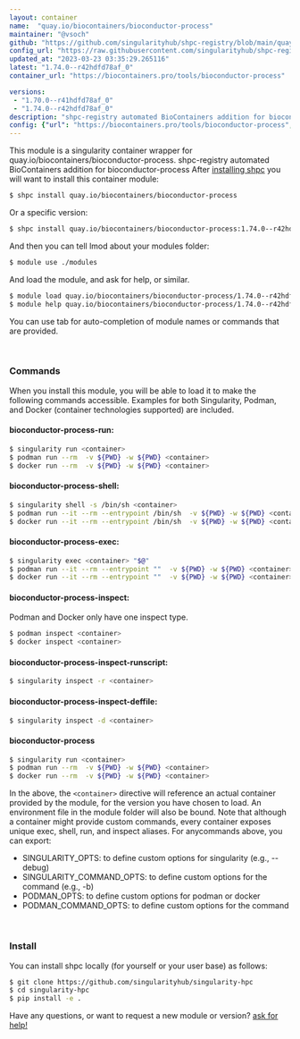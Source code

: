 ```yaml
---
layout: container
name:  "quay.io/biocontainers/bioconductor-process"
maintainer: "@vsoch"
github: "https://github.com/singularityhub/shpc-registry/blob/main/quay.io/biocontainers/bioconductor-process/container.yaml"
config_url: "https://raw.githubusercontent.com/singularityhub/shpc-registry/main/quay.io/biocontainers/bioconductor-process/container.yaml"
updated_at: "2023-03-23 03:35:29.265116"
latest: "1.74.0--r42hdfd78af_0"
container_url: "https://biocontainers.pro/tools/bioconductor-process"

versions:
 - "1.70.0--r41hdfd78af_0"
 - "1.74.0--r42hdfd78af_0"
description: "shpc-registry automated BioContainers addition for bioconductor-process"
config: {"url": "https://biocontainers.pro/tools/bioconductor-process", "maintainer": "@vsoch", "description": "shpc-registry automated BioContainers addition for bioconductor-process", "latest": {"1.74.0--r42hdfd78af_0": "sha256:54e1f382d1dff3d9b27e504760537414cfcae3e9b70a89d851ecc65c43f563c5"}, "tags": {"1.70.0--r41hdfd78af_0": "sha256:b9508b3f6fa4bc635cd05232199eae182a1b5a66299a14e6791feaf39e629a43", "1.74.0--r42hdfd78af_0": "sha256:54e1f382d1dff3d9b27e504760537414cfcae3e9b70a89d851ecc65c43f563c5"}, "docker": "quay.io/biocontainers/bioconductor-process"}
---
```


This module is a singularity container wrapper for quay.io/biocontainers/bioconductor-process.
shpc-registry automated BioContainers addition for bioconductor-process
After [installing shpc](#install) you will want to install this container module:


```bash
$ shpc install quay.io/biocontainers/bioconductor-process
```

Or a specific version:

```bash
$ shpc install quay.io/biocontainers/bioconductor-process:1.74.0--r42hdfd78af_0
```

And then you can tell lmod about your modules folder:

```bash
$ module use ./modules
```

And load the module, and ask for help, or similar.

```bash
$ module load quay.io/biocontainers/bioconductor-process/1.74.0--r42hdfd78af_0
$ module help quay.io/biocontainers/bioconductor-process/1.74.0--r42hdfd78af_0
```

You can use tab for auto-completion of module names or commands that are provided.

<br>

### Commands

When you install this module, you will be able to load it to make the following commands accessible.
Examples for both Singularity, Podman, and Docker (container technologies supported) are included.

#### bioconductor-process-run:

```bash
$ singularity run <container>
$ podman run --rm  -v ${PWD} -w ${PWD} <container>
$ docker run --rm  -v ${PWD} -w ${PWD} <container>
```

#### bioconductor-process-shell:

```bash
$ singularity shell -s /bin/sh <container>
$ podman run --it --rm --entrypoint /bin/sh  -v ${PWD} -w ${PWD} <container>
$ docker run --it --rm --entrypoint /bin/sh  -v ${PWD} -w ${PWD} <container>
```

#### bioconductor-process-exec:

```bash
$ singularity exec <container> "$@"
$ podman run --it --rm --entrypoint ""  -v ${PWD} -w ${PWD} <container> "$@"
$ docker run --it --rm --entrypoint ""  -v ${PWD} -w ${PWD} <container> "$@"
```

#### bioconductor-process-inspect:

Podman and Docker only have one inspect type.

```bash
$ podman inspect <container>
$ docker inspect <container>
```

#### bioconductor-process-inspect-runscript:

```bash
$ singularity inspect -r <container>
```

#### bioconductor-process-inspect-deffile:

```bash
$ singularity inspect -d <container>
```



#### bioconductor-process

```bash
$ singularity run <container>
$ podman run --rm  -v ${PWD} -w ${PWD} <container>
$ docker run --rm  -v ${PWD} -w ${PWD} <container>
```


In the above, the `<container>` directive will reference an actual container provided
by the module, for the version you have chosen to load. An environment file in the
module folder will also be bound. Note that although a container
might provide custom commands, every container exposes unique exec, shell, run, and
inspect aliases. For anycommands above, you can export:

 - SINGULARITY_OPTS: to define custom options for singularity (e.g., --debug)
 - SINGULARITY_COMMAND_OPTS: to define custom options for the command (e.g., -b)
 - PODMAN_OPTS: to define custom options for podman or docker
 - PODMAN_COMMAND_OPTS: to define custom options for the command

<br>

### Install

You can install shpc locally (for yourself or your user base) as follows:

```bash
$ git clone https://github.com/singularityhub/singularity-hpc
$ cd singularity-hpc
$ pip install -e .
```

Have any questions, or want to request a new module or version? [ask for help!](https://github.com/singularityhub/singularity-hpc/issues)